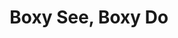 ---
title: Boxy See, Boxy Do
layout: game
categories: gamejam
type: gamejam

# Project Overview
heading: "Join a range of quirky characters to complete puzzles."
summary: "Boxy See, Boxy Do is a puzzle game designed around the theme 'Out of Control'. <small>(GMTK Game Jam 2020)</small>"

# Media
icon: "https://am3pap005files.storage.live.com/y4mW3tS03r3vLkA7A_c2in-d4WuC3-rCsqXpvBWnsV9BQk3BPHaolADXfGyreVFbJ2-3GXY1xqcaPq_dv7btl3BIwEjGcU8Apzv3qf6W0PAo4o3H7BEDmY6FnIUyuLjsXohC4Tt6GhizUz2JzCrt0Z5mJkSh8g5KN6W3eOkfJYhZtwD091wOARxU7B6QqqyD7wK?width=1920&height=1634&cropmode=none"
picture: "https://1drv.ms/i/s!Ap7Df9xJ6JSVg-AFwGG-iDAXJIo-kg?embed=1&width=1100&height=620"

# Game Embed
isgameembed: true
gameembed: "https://itch.io/embed-upload/2476334"
widgetembed: "https://itch.io/embed/698041"

# Project Details
status: "Done"
duration: "48 Hours"
dates: "July 2020"
tools:
  - Unity
  - Photoshop
roles:
  - Programming
  - Art
  - Shaders
credits:
  - Amy Elliott
  - Joe Shanahan
  - James Kelly
repo: ""
statslink: ""
itch: "https://horsehead.itch.io/boxy-see-boxy-do"
---